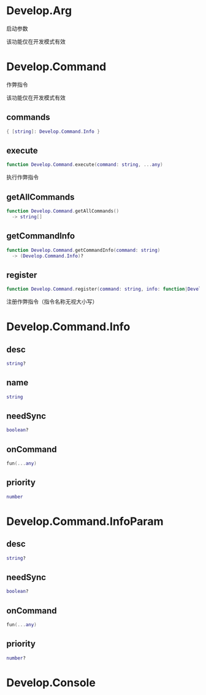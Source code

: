 # Develop.Arg

启动参数

该功能仅在开发模式有效


# Develop.Command

作弊指令

该功能仅在开发模式有效

## commands

```lua
{ [string]: Develop.Command.Info }
```

## execute

```lua
function Develop.Command.execute(command: string, ...any)
```

 执行作弊指令
## getAllCommands

```lua
function Develop.Command.getAllCommands()
  -> string[]
```

## getCommandInfo

```lua
function Develop.Command.getCommandInfo(command: string)
  -> (Develop.Command.Info)?
```

## register

```lua
function Develop.Command.register(command: string, info: function|Develop.Command.InfoParam)
```

 注册作弊指令（指令名称无视大小写）

# Develop.Command.Info

## desc

```lua
string?
```

## name

```lua
string
```

## needSync

```lua
boolean?
```

## onCommand

```lua
fun(...any)
```

## priority

```lua
number
```


# Develop.Command.InfoParam

## desc

```lua
string?
```

## needSync

```lua
boolean?
```

## onCommand

```lua
fun(...any)
```

## priority

```lua
number?
```


# Develop.Console


